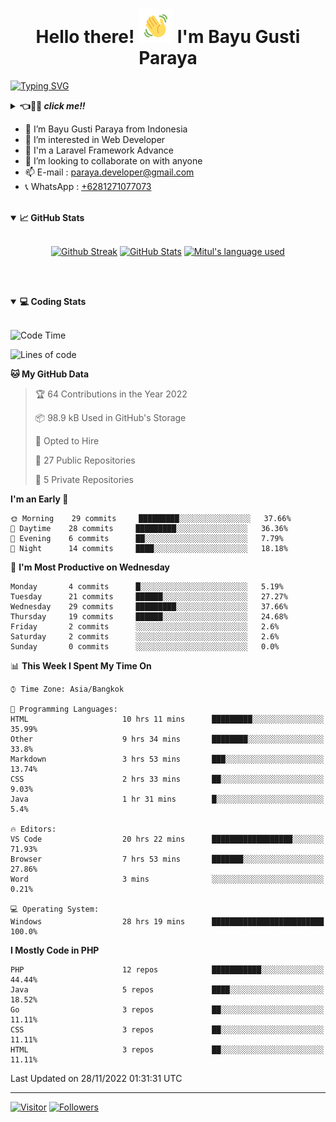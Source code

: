 <h1 align="center">Hello there! <img src="https://github.com/bayugustiparaya/bayugustiparaya/blob/main/wave.gif" height="55px" width="55px"> I'm Bayu Gusti Paraya</h1>

[![Typing SVG](https://readme-typing-svg.herokuapp.com?font=Fira+Code&size=18&duration=2000&pause=2000&vCenter=true&width=800&height=40&lines=Hello+there!+%F0%9F%91%8B%E2%9A%A1.++My+name+is+Bayu+Gusti+Paraya.;I+am+a+Junior+Web+Developer+living+in+Padang.+Indonesia.;Laravel.+Java.+RestAPI.+MySQL.+Server+Management.+OOP.+Git.+Bootstrap.;If+you're+around+Padang%2C+drop+us+an+email+and+let's+chat+over+coffee!+%E2%98%95%F0%9F%91%8B%E2%9A%A1+)](https://github.com/bayugustiparaya)

<details>
<summary><b>👈👀🙌 <i>click me!!</i></b></summary>

I am a Junior Web Developer living in Padang, West Sumatra :indonesia: . I am currently studying Software Engineering at the Padang State Polytechnic. I am very interested and passionate about programming be it backend, frontend, mobile and especially on the backend of a web. And I am able to work individually as well as with a team. Outside of Technology, I enjoy reading, enjoying music and exploring the outdoors. If you're around Padang, drop us an email and let's chat over coffee! ☕👋⚡

</details>
 
- 👋 I’m Bayu Gusti Paraya from Indonesia 
- 👀 I’m interested in Web Developer
- 🌱 I'm a Laravel Framework Advance
- 💞️ I’m looking to collaborate on with anyone
- 📫 E-mail : <a href="mailto:paraya.developer@gmail.com" target="_blank">paraya.developer@gmail.com</a>
- 📞 WhatsApp : <a href="https://wa.me/6281271077073" target="_blank">+6281271077073</a>

<br>

<details open="">
<summary><b>📈 GitHub Stats</b></summary>
<br>
<p align="center">
<a href="https://github.com/bayugustiparaya"><img alt="Github Streak" src="https://github-readme-streak-stats.herokuapp.com?user=bayugustiparaya&theme=onedark"/></a>
<a href="https://github.com/bayugustiparaya"><img alt="GitHub Stats" src="https://github-readme-stats.vercel.app/api?username=bayugustiparaya&show_icons=true&theme=onedark&include_all_commits=true" width=55%/></a>
<a href="https://github.com/bayugustiparaya"><img alt="Mitul's language used" src="https://github-readme-stats.vercel.app/api/top-langs/?username=bayugustiparaya&theme=onedark&langs_count=7&layout=compact" width=40%/></a>
</p>
</details>

<br><br>

<details open="">
<summary><b>💻 Coding Stats</b></summary><br>


<!--START_SECTION:waka-->
![Code Time](http://img.shields.io/badge/Code%20Time-28%20hrs%2019%20mins-blue)

![Lines of code](https://img.shields.io/badge/From%20Hello%20World%20I%27ve%20Written--2%20Million%20lines%20of%20code-blue)

**🐱 My GitHub Data** 

> 🏆 64 Contributions in the Year 2022
 > 
> 📦 98.9 kB Used in GitHub's Storage 
 > 
> 💼 Opted to Hire
 > 
> 📜 27 Public Repositories 
 > 
> 🔑 5 Private Repositories  
 > 
**I'm an Early 🐤** 

```text
🌞 Morning    29 commits     █████████░░░░░░░░░░░░░░░░   37.66% 
🌆 Daytime    28 commits     █████████░░░░░░░░░░░░░░░░   36.36% 
🌃 Evening    6 commits      ██░░░░░░░░░░░░░░░░░░░░░░░   7.79% 
🌙 Night      14 commits     ████░░░░░░░░░░░░░░░░░░░░░   18.18%

```
📅 **I'm Most Productive on Wednesday** 

```text
Monday       4 commits      █░░░░░░░░░░░░░░░░░░░░░░░░   5.19% 
Tuesday      21 commits     ██████░░░░░░░░░░░░░░░░░░░   27.27% 
Wednesday    29 commits     █████████░░░░░░░░░░░░░░░░   37.66% 
Thursday     19 commits     ██████░░░░░░░░░░░░░░░░░░░   24.68% 
Friday       2 commits      ░░░░░░░░░░░░░░░░░░░░░░░░░   2.6% 
Saturday     2 commits      ░░░░░░░░░░░░░░░░░░░░░░░░░   2.6% 
Sunday       0 commits      ░░░░░░░░░░░░░░░░░░░░░░░░░   0.0%

```


📊 **This Week I Spent My Time On** 

```text
⌚︎ Time Zone: Asia/Bangkok

💬 Programming Languages: 
HTML                     10 hrs 11 mins      █████████░░░░░░░░░░░░░░░░   35.99% 
Other                    9 hrs 34 mins       ████████░░░░░░░░░░░░░░░░░   33.8% 
Markdown                 3 hrs 53 mins       ███░░░░░░░░░░░░░░░░░░░░░░   13.74% 
CSS                      2 hrs 33 mins       ██░░░░░░░░░░░░░░░░░░░░░░░   9.03% 
Java                     1 hr 31 mins        █░░░░░░░░░░░░░░░░░░░░░░░░   5.4%

🔥 Editors: 
VS Code                  20 hrs 22 mins      ██████████████████░░░░░░░   71.93% 
Browser                  7 hrs 53 mins       ███████░░░░░░░░░░░░░░░░░░   27.86% 
Word                     3 mins              ░░░░░░░░░░░░░░░░░░░░░░░░░   0.21%

💻 Operating System: 
Windows                  28 hrs 19 mins      █████████████████████████   100.0%

```

**I Mostly Code in PHP** 

```text
PHP                      12 repos            ███████████░░░░░░░░░░░░░░   44.44% 
Java                     5 repos             ████░░░░░░░░░░░░░░░░░░░░░   18.52% 
Go                       3 repos             ██░░░░░░░░░░░░░░░░░░░░░░░   11.11% 
CSS                      3 repos             ██░░░░░░░░░░░░░░░░░░░░░░░   11.11% 
HTML                     3 repos             ██░░░░░░░░░░░░░░░░░░░░░░░   11.11%

```



 Last Updated on 28/11/2022 01:31:31 UTC
<!--END_SECTION:waka-->


</details>
  
---

[![Visitor](https://visitor-badge.laobi.icu/badge?page_id=bayugustiparaya.bayugustiparaya)](https://github.com/bayugustiparaya) [![Followers](https://img.shields.io/github/followers/bayugustiparaya.svg?style=social&label=Follow)](https://github.com/bayugustiparaya?tab=followers)

